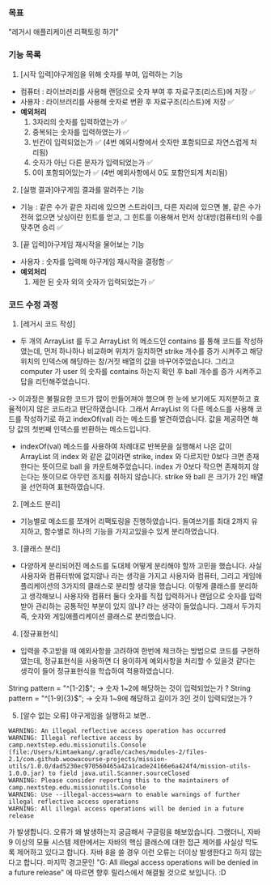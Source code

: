 ### 목표
"레거시 애플리케이션 리팩토링 하기"

### 기능 목록
1. [시작 입력]야구게임을 위해 숫자를 부여, 입력하는 기능
- 컴퓨터 : 라이브러리를 사용해 랜덤으로 숫자 부여 후 자료구조(리스트)에 저장 ✅
- 사용자 : 라이브러리를 사용해 숫자로 변환 후 자료구조(리스트)에 저장 ✅
- **예외처리**
    1. 3자리의 숫자를 입력하였는가 ✅
    2. 중복되는 숫자를 입력하였는가 ✅
    3. 빈칸이 입력되었는가 ✅ (4번 예외사항에서 숫자만 포함되므로 자연스럽게 처리됨)
    4. 숫자가 아닌 다른 문자가 입력되었는가 ✅
    5. 0이 포함되어있는가 ✅ (4번 예외사항에서 0도 포함안되게 처리됨)

2. [실행 결과]야구게임 결과를 알려주는 기능
- 기능 : 같은 수가 같은 자리에 있으면 스트라이크, 다른 자리에 있으면 볼, 같은 수가 전혀 없으면 낫싱이란 힌트를 얻고, 
그 힌트를 이용해서 먼저 상대방(컴퓨터)의 수를 맞추면 승리 ✅

3. [끝 입력]야구게임 재시작을 물어보는 기능
- 사용자 : 숫자를 입력해 야구게임 재시작을 결정함 ✅
- **예외처리**
  1. 제한 된 숫자 외의 숫자가 입력되었는가 ✅

### 코드 수정 과정
1. [레거시 코드 작성]
- 두 개의 ArrayList 를 두고 ArrayList 의 메소드인 contains 를 통해 코드를 작성하였는데, 먼저 하나하나 비교하며 위치가 일치하면 strike 개수를 증가
시켜주고 해당 위치의 인덱스에 해당하는 참/거짓 배열의 값을 바꾸어주었습니다. 그리고 computer 가 user 의 숫자를 contains 하는지 확인 후 ball 개수를 증가
시켜주고 답을 리턴해주었습니다.

-> 이과정은 불필요한 코드가 많이 만들어져야 했으며 한 눈에 보기에도 지저분하고 효율적이지 않은 코드라고 판단하였습니다. 그래서 ArrayList 의 다른 메소드를 사용해
코드를 작성하기로 하고 indexOf(val) 라는 메소드를 발견하였습니다. 값을 제공하면 해당 값의 첫번째 인덱스를 반환하는 메소드입니다.

- indexOf(val) 메소드를 사용하여 차례대로 반복문을 실행해서 나온 값이 ArrayList 의 index 와 같은 값이라면 strike, index 와 다르지만 0보다 크면
존재한다는 뜻이므로 ball 을 카운트해주었습니다. index 가 0보다 작으면 존재하지 않는다는 뜻이므로 아무런 조치를 취하지 않습니다. 
strike 와 ball 은 크기가 2인 배열을 선언하여 표현하였습니다.

2. [메소드 분리]
- 기능별로 메소드를 쪼개어 리팩토링을 진행하였습니다. 들여쓰기를 최대 2까지 유지하고, 함수별로 하나의 기능을 가지고있을수 있게
분리하였습니다. 

3. [클래스 분리]
- 다양하게 분리되어진 메소드를 도대체 어떻게 분리해야 할까 고민을 했습니다. 사실 사용자와 컴퓨터밖에 없지않나
라는 생각을 가지고 사용자와 컴퓨터, 그리고 게임애플리케이션의 3가지의 클래스로 분리할 생각을 했습니다. 
이렇게 클래스를 분리하고 생각해보니 사용자와 컴퓨터 둘다 숫자를 직접 입력하거나 랜덤으로 숫자를 입력받아 관리하는 
공통적인 부분이 있지 않나? 라는 생각이 들었습니다. 그래서 두가지 즉, 숫자와 게임애플리케이션 클래스로 분리했습니다.

4. [정규표현식]
- 입력을 주고받을 때 예외사항을 고려하여 한번에 체크하는 방법으로 코드를 구현하였는데, 정규표현식을 사용하면 
더 용이하게 예외사항을 처리할 수 있을것 같다는 생각이 들어 정규표현식을 학습하여 적용하였습니다.

String pattern = "^[1-2]$"; -> 숫자 1~2에 해당하는 것이 입력되었는가 ?
String pattern = "^[1-9]{3}$"; -> 숫자 1~9에 해당하고 길이가 3인 것이 입력되었는가 ?

5. [알수 없는 오류]
야구게임을 실행하고 보면..
~~~
WARNING: An illegal reflective access operation has occurred  
WARNING: Illegal reflective access by camp.nextstep.edu.missionutils.Console
(file:/Users/kimtaekang/.gradle/caches/modules-2/files-2.1/com.github.woowacourse-projects/mission-utils/1.0.0/dad5230ec970560465a42a1cade24166e6a424f4/mission-utils-1.0.0.jar) to field java.util.Scanner.sourceClosed  
WARNING: Please consider reporting this to the maintainers of camp.nextstep.edu.missionutils.Console  
WARNING: Use --illegal-access=warn to enable warnings of further illegal reflective access operations  
WARNING: All illegal access operations will be denied in a future release
~~~
가 발생합니다. 오류가 왜 발생하는지 궁금해서 구글링을 해보았습니다. 그랬더니, 자바 9 이상의 모듈 시스템 제한에서는
자바의 핵심 클래스에 대한 접근 제어를 사실상 막도록 제어하고 있다고 합니다. 자바 8을 쓸 경우 이런 오류는 더이상 발생한다고 하지
않는다고 합니다. 
마지막 경고문인 "G: All illegal access operations will be denied in a future release" 에 따르면
향후 릴리스에서 해결될 것으로 보입니다. :D

